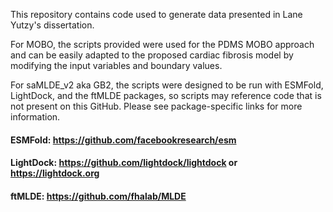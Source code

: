 This repository contains code used to generate data presented in Lane Yutzy's dissertation.

For MOBO, the scripts provided were used for the PDMS MOBO approach and can be easily adapted to the proposed cardiac fibrosis model by modifying the input variables and boundary values. 

For saMLDE_v2 aka GB2, the scripts were designed to be run with ESMFold, LightDock, and the ftMLDE packages, so scripts may reference code that is not present on this GitHub. Please see package-specific links for more information.
#### ESMFold: https://github.com/facebookresearch/esm
#### LightDock: https://github.com/lightdock/lightdock or https://lightdock.org
#### ftMLDE: https://github.com/fhalab/MLDE

